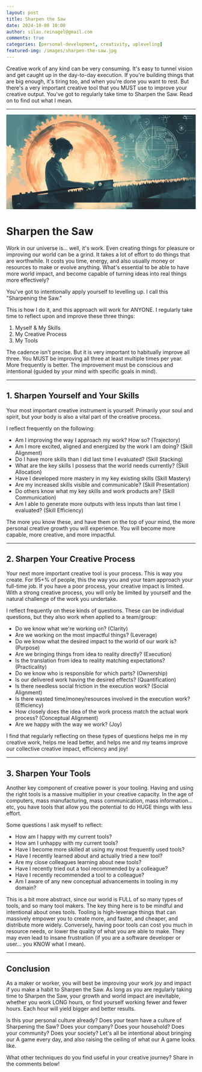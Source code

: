 ```yaml
---
layout: post
title: Sharpen the Saw
date: 2024-10-08 10:00
author: silas.reinagel@gmail.com
comments: true
categories: [personal-development, creativity, upleveling]
featured-img: /images/sharpen-the-saw.jpg
---
```


Creative work of any kind can be very consuming. It's easy to tunnel vision and get caught up in the day-to-day execution. If you're building things that are big enough, it's tiring too, and when you're done you want to rest. But there's a very important creative tool that you MUST use to improve your creative output. You've got to regularly take time to Sharpen the Saw. Read on to find out what I mean.

---

<img src="/images/sharpen-the-saw.jpg" alt="Sharpen the Saw" class="center"/>

# Sharpen the Saw

Work in our universe is... well, it's work. Even creating things for pleasure or improving our world can be a grind. It takes a lot of effort to do things that are worthwhile. It costs you time, energy, and also usually money or resources to make or evolve anything. What's essential to be able to have more world impact, and become capable of turning ideas into real things more effectively?

You've got to intentionally apply yourself to levelling up. I call this "Sharpening the Saw."

This is how I do it, and this approach will work for ANYONE. I regularly take time to reflect upon and improve these three things:

1. Myself & My Skills
2. My Creative Process
3. My Tools

The cadence isn't precise. But it is very important to habitually improve all three. You MUST be improving all three at least multiple times per year. More frequently is better. The improvement must be conscious and intentional (guided by your mind with specific goals in mind).

---

## 1. Sharpen Yourself and Your Skills

Your most important creative instrument is yourself. Primarily your soul and spirit, but your body is also a vital part of the creative process. 

I reflect frequently on the following:
- Am I improving the way I approach my work? How so? (Trajectory)
- Am I more excited, aligned and energized by the work I am doing? (Skill Alignment)
- Do I have more skills than I did last time I evaluated? (Skill Stacking)
- What are the key skills I possess that the world needs currently? (Skill Allocation)
- Have I developed more mastery in my key existing skills (Skill Mastery)
- Are my increased skills visible and communicable? (Skill Presentation)
- Do others know what my key skills and work products are? (Skill Communication)
- Am I able to generate more outputs with less inputs than last time I evaluated? (Skill Efficiency)

The more you know these, and have them on the top of your mind, the more personal creative growth you will experience. You will become more capable, more creative, and more impactful.

---

## 2. Sharpen Your Creative Process

Your next more important creative tool is your process. This is way you create. For 95+% of people, this the way you and your team approach your full-time job. If you have a poor process, your creative impact is limited. With a strong creative process, you will only be limited by yourself and the natural challenge of the work you undertake.

I reflect frequently on these kinds of questions. These can be individual questions, but they also work when applied to a team/group:
- Do we know what we're working on? (Clarity)
- Are we working on the most impactful things? (Leverage)
- Do we know what the desired impact to the world of our work is? (Purpose)
- Are we bringing things from idea to reality directly? (Execution)
- Is the translation from idea to reality matching expectations? (Practicality)
- Do we know who is responsible for which parts? (Ownership)
- Is our delivered work having the desired effects? (Quantification)
- Is there needless social friction in the execution work? (Social Alignment)
- Is there wasted time/money/resources involved in the execution work? (Efficiency)
- How closely does the idea of the work process match the actual work process? (Conceptual Alignment)
- Are we happy with the way we work? (Joy)

I find that regularly reflecting on these types of questions helps me in my creative work, helps me lead better, and helps me and my teams improve our collective creative impact, efficiency and joy!

---

## 3. Sharpen Your Tools

Another key component of creative power is your tooling. Having and using the right tools is a massive multiplier in your creative capacity. In the age of computers, mass manufacturing, mass communication, mass information... etc, you have tools that allow you the potential to do HUGE things with less effort. 

Some questions I ask myself to reflect:
- How am I happy with my current tools?
- How am I unhappy with my current tools?
- Have I become more skilled at using my most frequently used tools?
- Have I recently learned about and actually tried a new tool?
- Are my close colleagues learning about new tools?
- Have I recently tried out a tool recommended by a colleague?
- Have I recently recommended a tool to a colleague?
- Am I aware of any new conceptual advancements in tooling in my domain?

This is a bit more abstract, since our world is FULL of so many types of tools, and so many tool makers. The key thing here is to be mindful and intentional about ones tools. Tooling is high-leverage things that can massively empower you to create more, and faster, and cheaper, and distribute more widely. Conversely, having poor tools can cost you much in resource needs, or lower the quality of what you are able to make. They may even lead to insane frustration (if you are a software developer or user... you KNOW what I mean). 

---

## Conclusion

As a maker or worker, you will best be improving your work joy and impact if you make a habit to Sharpen the Saw. As long as you are regularly taking time to Sharpen the Saw, your growth and world impact are inevitable, whether you work LONG hours, or find yourself working fewer and fewer hours. Each hour will yield bigger and better results.

Is this your personal culture already? Does your team have a culture of Sharpening the Saw? Does your company? Does your household? Does your community? Does your society? Let's all be intentional about bringing our A game every day, and also raising the ceiling of what our A game looks like.

What other techniques do you find useful in your creative journey? Share in the comments below!
